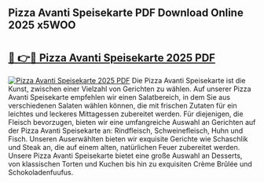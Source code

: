 ## Pizza Avanti Speisekarte PDF Download Online 2025 x5WOO

# <h2><a href="http://gccr55r.nevu.top/?p=Pizza+Avanti+Speisekarte">🔗 👉🔴 Pizza Avanti Speisekarte 2025 PDF</a></h2>

[![Pizza Avanti Speisekarte 2025 PDF](https://i.imgur.com/dBaPXMq.png)](http://gccr55r.nevu.top/?p=Pizza+Avanti+Speisekarte)
Die Pizza Avanti Speisekarte ist die Kunst, zwischen einer Vielzahl von Gerichten zu wählen. Auf unserer Pizza Avanti Speisekarte empfehlen wir einen Salatbereich, in dem Sie aus verschiedenen Salaten wählen können, die mit frischen Zutaten für ein leichtes und leckeres Mittagessen zubereitet werden. Für diejenigen, die Fleisch bevorzugen, bieten wir eine umfangreiche Auswahl an Gerichten auf der Pizza Avanti Speisekarte an: Rindfleisch, Schweinefleisch, Huhn und Fisch. Unseren Auserwählten bieten wir exquisite Gerichte wie Schaschlik und Steak an, die auf einem alten, natürlichen Feuer zubereitet werden. Unsere Pizza Avanti Speisekarte bietet eine große Auswahl an Desserts, von klassischen Torten und Kuchen bis hin zu exquisiten Crème Brûlée und Schokoladenfuufus.
